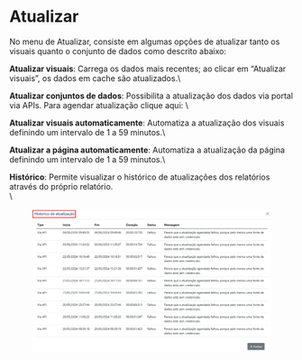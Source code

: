 # Atualizar

No menu de Atualizar, consiste em algumas opções de atualizar tanto os visuais quanto o conjunto de dados como descrito abaixo:

**Atualizar visuais**: Carrega os dados mais recentes; ao clicar em “Atualizar visuais”, os dados em cache são atualizados.\


**Atualizar conjuntos de dados**: Possibilita a atualização dos dados via portal via APIs. Para agendar atualização clique aqui: \


**Atualizar visuais automaticamente**: Automatiza a atualização dos visuais definindo um intervalo de 1 a 59 minutos.\


**Atualizar a página automaticamente**: Automatiza a atualização da página definindo um intervalo de 1 a 59 minutos.\


**Histórico**: Permite visualizar o histórico de atualizações dos relatórios através do próprio relatório.\
\


<figure><img src="../../.gitbook/assets/image (315).png" alt=""><figcaption></figcaption></figure>
